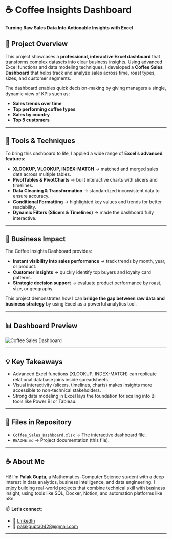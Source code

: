 # ☕ Coffee Insights Dashboard  
**Turning Raw Sales Data Into Actionable Insights with Excel**  

## 📌 Project Overview  
This project showcases a **professional, interactive Excel dashboard** that transforms complex datasets into clear business insights. Using advanced Excel functions and data modeling techniques, I developed a **Coffee Sales Dashboard** that helps track and analyze sales across time, roast types, sizes, and customer segments.  

The dashboard enables quick decision-making by giving managers a single, dynamic view of KPIs such as:  
- **Sales trends over time**  
- **Top performing coffee types**  
- **Sales by country**  
- **Top 5 customers**  

---

## 🔧 Tools & Techniques  
To bring this dashboard to life, I applied a wide range of **Excel’s advanced features**:  
- **XLOOKUP, VLOOKUP, INDEX-MATCH** → matched and merged sales data across multiple tables.  
- **PivotTables & PivotCharts** → built interactive charts with slicers and timelines.  
- **Data Cleaning & Transformation** → standardized inconsistent data to ensure accuracy.  
- **Conditional Formatting** → highlighted key values and trends for better readability.  
- **Dynamic Filters (Slicers & Timelines)** → made the dashboard fully interactive.  

---

## 🚀 Business Impact  
The Coffee Insights Dashboard provides:  
- **Instant visibility into sales performance** → track trends by month, year, or product.  
- **Customer insights** → quickly identify top buyers and loyalty card patterns.  
- **Strategic decision support** → evaluate product performance by roast, size, or geography.  

This project demonstrates how I can **bridge the gap between raw data and business strategy** by using Excel as a powerful analytics tool.  

---

## 📊 Dashboard Preview  
![Coffee Sales Dashboard](Excel%20Dashboard.png)

---

## 💡 Key Takeaways  
- Advanced Excel functions (XLOOKUP, INDEX-MATCH) can replicate relational database joins inside spreadsheets.  
- Visual interactivity (slicers, timelines, charts) makes insights more accessible to non-technical stakeholders.  
- Strong data modeling in Excel lays the foundation for scaling into BI tools like Power BI or Tableau.  

---

## 📂 Files in Repository  
- `Coffee_Sales_Dashboard.xlsx` → The interactive dashboard file.  
- `README.md` → Project documentation (this file).  

---

## ☕ About Me

Hi! I’m **Palak Gupta**, a Mathematics–Computer Science student with a deep interest in data analytics, business intelligence, and data engineering. I enjoy building real-world projects that combine technical skill with business insight, using tools like SQL, Docker, Notion, and automation platforms like n8n.

📫 **Let’s connect**:  
- 🔗 [LinkedIn](https://www.linkedin.com/in/palakgupta28/)  
- 📧 [palakgupta0428@gmail.com](mailto:palakgupta0428@gmail.com)  

---
